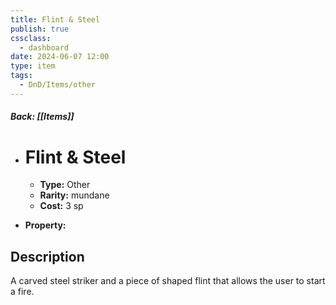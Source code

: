```yaml
---
title: Flint & Steel
publish: true
cssclass:
  - dashboard
date: 2024-06-07 12:00
type: item
tags:
  - DnD/Items/other
---
```


##### Back: [[Items]]

- # Flint & Steel

    - **Type:** Other
    - **Rarity:** mundane
    - **Cost:** 3 sp
- **Property:** 



## Description 

A carved steel striker and a piece of shaped flint that allows the user to start a fire.
